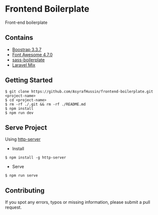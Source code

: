 # Frontend Boilerplate
Front-end boilerplate

## Contains
* [Boostrap 3.3.7](https://getbootstrap.com/docs/3.3/font)
* [Font Awesome 4.7.0](http://fontawesome.io/icons)
* [sass-boilerplate](https://github.com/AsyrafHussin/sass-boilerplate)
* [Laravel Mix](https://github.com/JeffreyWay/laravel-mix)

## Getting Started
```
$ git clone https://github.com/AsyrafHussin/frontend-boilerplate.git <project-name>
$ cd <project-name>
$ rm -rf ./.git && rm -rf ./README.md
$ npm install
$ npm run dev
```

## Serve Project
Using [http-server](https://www.npmjs.com/package/http-server)

* Install
```
$ npm install -g http-server
```

* Serve
```
$ npm run serve
```

## Contributing
If you spot any errors, typos or missing information, please submit a pull request.